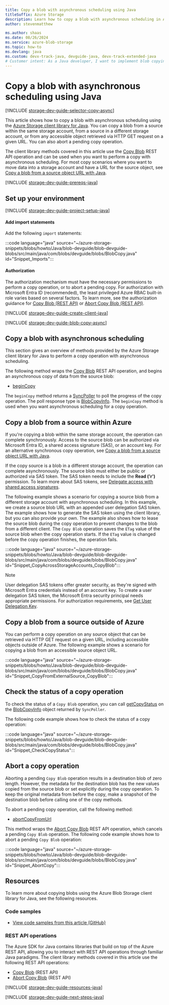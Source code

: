 ```yaml
---
title: Copy a blob with asynchronous scheduling using Java
titleSuffix: Azure Storage
description: Learn how to copy a blob with asynchronous scheduling in Azure Storage by using the Java client library.
author: stevenmatthew

ms.author: shaas
ms.date: 08/26/2024
ms.service: azure-blob-storage
ms.topic: how-to
ms.devlang: java
ms.custom: devx-track-java, devguide-java, devx-track-extended-java
# Customer intent: As a Java developer, I want to implement blob copying with asynchronous scheduling in Azure Storage, so that I can efficiently manage data transfers between storage accounts and external sources while controlling the operation's progress and handling potential issues.
---
```


# Copy a blob with asynchronous scheduling using Java

[!INCLUDE [storage-dev-guide-selector-copy-async](../../../includes/storage-dev-guides/storage-dev-guide-selector-copy-async.md)]

This article shows how to copy a blob with asynchronous scheduling using the [Azure Storage client library for Java](/java/api/overview/azure/storage-blob-readme). You can copy a blob from a source within the same storage account, from a source in a different storage account, or from any accessible object retrieved via HTTP GET request on a given URL. You can also abort a pending copy operation.

The client library methods covered in this article use the [Copy Blob](/rest/api/storageservices/copy-blob) REST API operation and can be used when you want to perform a copy with asynchronous scheduling. For most copy scenarios where you want to move data into a storage account and have a URL for the source object, see [Copy a blob from a source object URL with Java](storage-blob-copy-url-java.md).

[!INCLUDE [storage-dev-guide-prereqs-java](../../../includes/storage-dev-guides/storage-dev-guide-prereqs-java.md)]

## Set up your environment

[!INCLUDE [storage-dev-guide-project-setup-java](../../../includes/storage-dev-guides/storage-dev-guide-project-setup-java.md)]

#### Add import statements

Add the following `import` statements:

:::code language="java" source="~/azure-storage-snippets/blobs/howto/Java/blob-devguide/blob-devguide-blobs/src/main/java/com/blobs/devguide/blobs/BlobCopy.java" id="Snippet_Imports":::

#### Authorization

The authorization mechanism must have the necessary permissions to perform a copy operation, or to abort a pending copy. For authorization with Microsoft Entra ID (recommended), the least privileged Azure RBAC built-in role varies based on several factors. To learn more, see the authorization guidance for [Copy Blob (REST API)](/rest/api/storageservices/copy-blob#authorization) or [Abort Copy Blob (REST API)](/rest/api/storageservices/abort-copy-blob#authorization).

[!INCLUDE [storage-dev-guide-create-client-java](../../../includes/storage-dev-guides/storage-dev-guide-create-client-java.md)]

[!INCLUDE [storage-dev-guide-blob-copy-async](../../../includes/storage-dev-guides/storage-dev-guide-about-blob-copy-async.md)]

## Copy a blob with asynchronous scheduling

This section gives an overview of methods provided by the Azure Storage client library for Java to perform a copy operation with asynchronous scheduling.

The following method wraps the [Copy Blob](/rest/api/storageservices/copy-blob) REST API operation, and begins an asynchronous copy of data from the source blob:

- [beginCopy](/java/api/com.azure.storage.blob.specialized.blobclientbase#method-details)

The `beginCopy` method returns a [SyncPoller](/java/api/com.azure.core.util.polling.syncpoller) to poll the progress of the copy operation. The poll response type is [BlobCopyInfo](/java/api/com.azure.storage.blob.models.blobcopyinfo). The `beginCopy` method is used when you want asynchronous scheduling for a copy operation.

## Copy a blob from a source within Azure

If you're copying a blob within the same storage account, the operation can complete synchronously. Access to the source blob can be authorized via Microsoft Entra ID, a shared access signature (SAS), or an account key. For an alternative synchronous copy operation, see [Copy a blob from a source object URL with Java](storage-blob-copy-url-java.md).

If the copy source is a blob in a different storage account, the operation can complete asynchronously. The source blob must either be public or authorized via SAS token. The SAS token needs to include the **Read ('r')** permission. To learn more about SAS tokens, see [Delegate access with shared access signatures](../common/storage-sas-overview.md).

The following example shows a scenario for copying a source blob from a different storage account with asynchronous scheduling. In this example, we create a source blob URL with an appended user delegation SAS token. The example shows how to generate the SAS token using the client library, but you can also provide your own. The example also shows how to lease the source blob during the copy operation to prevent changes to the blob from a different client. The `Copy Blob` operation saves the `ETag` value of the source blob when the copy operation starts. If the `ETag` value is changed before the copy operation finishes, the operation fails.

:::code language="java" source="~/azure-storage-snippets/blobs/howto/Java/blob-devguide/blob-devguide-blobs/src/main/java/com/blobs/devguide/blobs/BlobCopy.java" id="Snippet_CopyAcrossStorageAccounts_CopyBlob":::

> [!NOTE]
> User delegation SAS tokens offer greater security, as they're signed with Microsoft Entra credentials instead of an account key. To create a user delegation SAS token, the Microsoft Entra security principal needs appropriate permissions. For authorization requirements, see [Get User Delegation Key](/rest/api/storageservices/get-user-delegation-key#authorization).

## Copy a blob from a source outside of Azure

You can perform a copy operation on any source object that can be retrieved via HTTP GET request on a given URL, including accessible objects outside of Azure. The following example shows a scenario for copying a blob from an accessible source object URL.

:::code language="java" source="~/azure-storage-snippets/blobs/howto/Java/blob-devguide/blob-devguide-blobs/src/main/java/com/blobs/devguide/blobs/BlobCopy.java" id="Snippet_CopyFromExternalSource_CopyBlob":::

## Check the status of a copy operation

To check the status of a `Copy Blob` operation, you can call [getCopyStatus](/java/api/com.azure.storage.blob.models.blobcopyinfo#method-details) on the [BlobCopyInfo](/java/api/com.azure.storage.blob.models.blobcopyinfo) object returned by `SyncPoller`. 

The following code example shows how to check the status of a copy operation:

:::code language="java" source="~/azure-storage-snippets/blobs/howto/Java/blob-devguide/blob-devguide-blobs/src/main/java/com/blobs/devguide/blobs/BlobCopy.java" id="Snippet_CheckCopyStatus":::

## Abort a copy operation

Aborting a pending `Copy Blob` operation results in a destination blob of zero length. However, the metadata for the destination blob has the new values copied from the source blob or set explicitly during the copy operation. To keep the original metadata from before the copy, make a snapshot of the destination blob before calling one of the copy methods.

To abort a pending copy operation, call the following method:
- [abortCopyFromUrl](/java/api/com.azure.storage.blob.specialized.blobclientbase#method-details)

This method wraps the [Abort Copy Blob](/rest/api/storageservices/abort-copy-blob) REST API operation, which cancels a pending `Copy Blob` operation. The following code example shows how to abort a pending `Copy Blob` operation:

:::code language="java" source="~/azure-storage-snippets/blobs/howto/Java/blob-devguide/blob-devguide-blobs/src/main/java/com/blobs/devguide/blobs/BlobCopy.java" id="Snippet_AbortCopy":::

## Resources

To learn more about copying blobs using the Azure Blob Storage client library for Java, see the following resources.

### Code samples

- [View code samples from this article (GitHub)](https://github.com/Azure-Samples/AzureStorageSnippets/blob/master/blobs/howto/Java/blob-devguide/blob-devguide-blobs/src/main/java/com/blobs/devguide/blobs/BlobCopy.java)

### REST API operations

The Azure SDK for Java contains libraries that build on top of the Azure REST API, allowing you to interact with REST API operations through familiar Java paradigms. The client library methods covered in this article use the following REST API operations:

- [Copy Blob](/rest/api/storageservices/copy-blob) (REST API)
- [Abort Copy Blob](/rest/api/storageservices/abort-copy-blob) (REST API)

[!INCLUDE [storage-dev-guide-resources-java](../../../includes/storage-dev-guides/storage-dev-guide-resources-java.md)]

[!INCLUDE [storage-dev-guide-next-steps-java](../../../includes/storage-dev-guides/storage-dev-guide-next-steps-java.md)]
